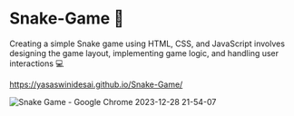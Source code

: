 # Snake-Game 🐍
Creating a simple Snake game using HTML, CSS, and JavaScript involves designing the game layout, implementing game logic, and handling user interactions 💻

https://yasaswinidesai.github.io/Snake-Game/


![Snake Game - Google Chrome 2023-12-28 21-54-07](https://github.com/YasaswiniDesai/Snake-Game/assets/92711164/c8a9684c-7f57-408b-88a8-a23e9cfcf185)


